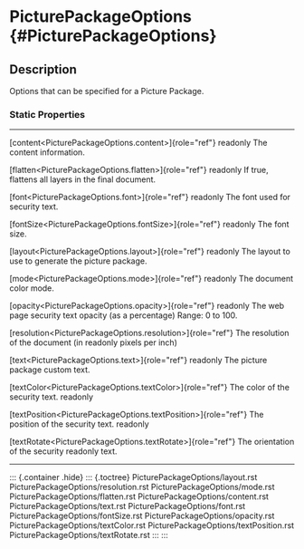 PicturePackageOptions {#PicturePackageOptions}
=====================

Description
-----------

Options that can be specified for a Picture Package.

### Static Properties

  ------------------------------------------------------------------ ------------------------------------
  [content\<PicturePackageOptions.content\>]{role="ref"} readonly    The content information.

  [flatten\<PicturePackageOptions.flatten\>]{role="ref"} readonly    If true, flattens all layers in the
                                                                     final document.

  [font\<PicturePackageOptions.font\>]{role="ref"} readonly          The font used for security text.

  [fontSize\<PicturePackageOptions.fontSize\>]{role="ref"} readonly  The font size.

  [layout\<PicturePackageOptions.layout\>]{role="ref"} readonly      The layout to use to generate the
                                                                     picture package.

  [mode\<PicturePackageOptions.mode\>]{role="ref"} readonly          The document color mode.

  [opacity\<PicturePackageOptions.opacity\>]{role="ref"} readonly    The web page security text opacity
                                                                     (as a percentage) Range: 0 to 100.

  [resolution\<PicturePackageOptions.resolution\>]{role="ref"}       The resolution of the document (in
  readonly                                                           pixels per inch)

  [text\<PicturePackageOptions.text\>]{role="ref"} readonly          The picture package custom text.

  [textColor\<PicturePackageOptions.textColor\>]{role="ref"}         The color of the security text.
  readonly                                                           

  [textPosition\<PicturePackageOptions.textPosition\>]{role="ref"}   The position of the security text.
  readonly                                                           

  [textRotate\<PicturePackageOptions.textRotate\>]{role="ref"}       The orientation of the security
  readonly                                                           text.
  ------------------------------------------------------------------ ------------------------------------

::: {.container .hide}
::: {.toctree}
PicturePackageOptions/layout.rst PicturePackageOptions/resolution.rst
PicturePackageOptions/mode.rst PicturePackageOptions/flatten.rst
PicturePackageOptions/content.rst PicturePackageOptions/text.rst
PicturePackageOptions/font.rst PicturePackageOptions/fontSize.rst
PicturePackageOptions/opacity.rst PicturePackageOptions/textColor.rst
PicturePackageOptions/textPosition.rst
PicturePackageOptions/textRotate.rst
:::
:::
